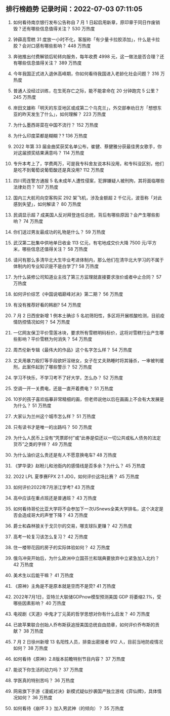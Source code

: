
## 排行榜趋势 记录时间：2022-07-03 07:11:05
  
  1. 如何看待南京银行发布公告称自 7 月 1 日起启用新章，原印章于同日作废销毁？还有哪些信息值得关注？ 530 万热度
    
  2. 钟薛高雪糕 31 度放一小时不化，客服称「有少量卡拉胶添加」，什么是卡拉胶？会对口感有哪些影响？ 448 万热度
    
  3. 奔驰推出付费解锁后轮转向服务，每年收费 4998 元，这一做法是否合理？还有哪些信息值得关注？ 389 万热度
    
  4. 今年我国正式进入退休高峰期，你如何看待我国进入老龄化社会问题？ 316 万热度
    
  5. 普通人没经过训练，在生死存亡之际，能不能拿命在 20 分钟跑完 5 公里？ 245 万热度
    
  6. 岸田文雄称「明天的东亚地区或成第二个乌克兰」，外交部奉劝日方「想想东亚的昨天发生了什么」，如何理解？ 223 万热度
    
  7. 为什么墨西哥菜在中国不流行？ 152 万热度
    
  8. 为什么印度菜都是糊糊？? 136 万热度
    
  9. 2022 年第 33 届金曲奖获奖名单公布，崔健、蔡健雅分获最佳男女歌手，你对这届颁奖结果满意吗？ 114 万热度
    
  10. 专升本考上了，学费两万，可是我专科舍友说本科没用，和专科没区别，他们是吃不到葡萄说葡萄酸还是真没用? 112 万热度
    
  11. 四川筠连警方通报 5 名未成年人遭性侵案，犯罪嫌疑人被刑拘，其将面临哪些法律处罚？ 107 万热度
    
  12. 国内三大航司向空客购买 292 架飞机，涉及金额超 2 千亿元，波音称「对此感到失望」，如何解读？ 80 万热度
    
  13. 民调显示超 7 成美国人反对拜登连任总统，背后有哪些原因？会产生哪些影响？ 74 万热度
    
  14. 你们送过男友最成功的礼物是什么？ 59 万热度
    
  15. 武汉第二批集中供地单日收金 113 亿元，有宅地成交价大降 7500 元/平方米，哪些信息还值得关注？ 58 万热度
    
  16. 请问有那么多清华北大生毕业考进体制内，那么他们在清华北大学习的不属于体制内的专业知识是不是白学了? 58 万热度
    
  17. 为什么装修公司知道业主找了第三方监理就直接要求涨价或者中止合同？ 57 万热度
    
  18. 如何评价综艺《中国说唱巅峰对决》第二期？ 56 万热度
    
  19. 有没有推荐好看的韩剧? 54 万热度
    
  20. 7 月 2 日西安新增 1 例本土确诊 5 名初筛阳性，多区将开展核酸检测，目前疫情防控情况如何？ 54 万热度
    
  21. 一亿网友保卫平价雪莲冰块，要求所有雪糕明码标价，这将对雪糕行业产生哪些影响？平价雪糕为何消失？ 54 万热度
    
  22. 周杰伦新专辑《最伟大的作品》这个名字怎么样？ 54 万热度
    
  23. 丈夫用暴力殴打等手段欲奸淫继女，女子在丈夫熟睡时将其锤杀，一审被判缓刑，此案件起到了哪些警示？ 52 万热度
    
  24. 学习不快乐，不学习考不了好大学，怎么办？ 52 万热度
    
  25. 空调一开一关费电，还是一直开着费电？ 51 万热度
    
  26. 10岁的孩子喜欢临摹非常精细的画，但老师说他以后在画画上不会有大发展是为什么？ 51 万热度
    
  27. 大家认为兰州这个城市怎么样？ 51 万热度
    
  28. 只有读书才是唯一的出路吗？ 50 万热度
    
  29. 为什么人民币上没有“凭票即付”或“此券是偿还以一切公共或私人债务的法定货币”之类的字样？ 49 万热度
    
  30. 为什么油价这么贵还是有人不愿意换电车? 48 万热度
    
  31. 《梦华录》赵盼儿和池衙内的感情线是否多余？为什么？ 45 万热度
    
  32. 2022 LPL 夏季赛FPX 2:1 JDG，如何评价这场比赛？ 45 万热度
    
  33. 如何评价2022年7月浙江学考? 43 万热度
    
  34. 高中应该在重点班还是普通班？ 43 万热度
    
  35. 如何看待哥伦比亚大学将不会参加下一次USnews全美大学排名，这个决定是否会造成哥大的声誉下降？ 43 万热度
    
  36. 爵士和森林狼关于戈贝尔的交易，哪支球队更赚？ 42 万热度
    
  37. 高考一轮复习该怎么复习？ 42 万热度
    
  38. 住一楼带花园的房子的实际体验如何？ 42 万热度
    
  39. 俄乌冲突开始后，为什么欧洲中立国芬兰和瑞典要放弃中立紧急加入北约？ 42 万热度
    
  40. 美术生以后能干嘛？ 41 万热度
    
  41. 《原神》主角是不是原本就是空而不是荧? 41 万热度
    
  42. 2022年7月1日，亚特兰大联储GDPnow模型预测美国 GDP 将萎缩2.1%，受哪些因素影响？ 40 万热度
    
  43. 电视剧《天道》中鬼才丁元英的哲学思想对你有什么启发？ 40 万热度
    
  44. 已故苹果联合创始人乔布斯获追授美国总统自由勋章，如何评价乔布斯的贡献？ 38 万热度
    
  45. 7 月 2 日徐州新增 13 名阳性人员，排查出密接者 912 人，目前当地防疫情况如何？ 38 万热度
    
  46. 如何看待《原神》2.8版本前瞻特别节目内容？ 37 万热度
    
  47. 能说下你生活的动力吗？ 37 万热度
    
  48. 学医真的特别苦吗？ 36 万热度
    
  49. 网易旗下手游《漫威对决》新模式疑似抄袭国产独立游戏《弈仙牌》，具体情况如何？ 36 万热度
    
  50. 如何看待《崩坏 3 》加入男武神（的倾向）？ 35 万热度
    
